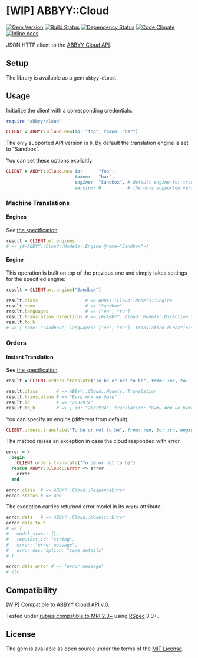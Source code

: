 # [WIP] ABBYY::Cloud

[![Gem Version](https://img.shields.io/gem/v/abbyy-cloud.svg?style=flat)][gem]
[![Build Status](https://img.shields.io/travis/nepalez/abbyy-cloud/master.svg?style=flat)][travis]
[![Dependency Status](https://img.shields.io/gemnasium/nepalez/abbyy-cloud.svg?style=flat)][gemnasium]
[![Code Climate](https://img.shields.io/codeclimate/github/nepalez/abbyy-cloud.svg?style=flat)][codeclimate]
[![Inline docs](http://inch-ci.org/github/nepalez/abbyy-cloud.svg)][inch]

JSON HTTP client to the [ABBYY Cloud API][abbyy-api].

## Setup

The library is available as a gem `abbyy-cloud`.

## Usage

Initialize the client with a corresponding credentials:

```ruby
require "abbyy/cloud"

CLIENT = ABBYY::Cloud.new(id: "foo", token: "bar")
```

The only supported API version is `0`. By default the translation engine is set to "Sandbox".

You can set these options explicitly:

```ruby
CLIENT = ABBYY::Cloud.new id:      "foo",
                          token:   "bar",
                          engine:  "Sandbox", # default engine for translations
                          version: 0          # the only supported version
```

### Machine Translations

#### Engines

See [the specification](https://api.abbyy.cloud/swagger/ui/index#!/MachineTranslation)

```ruby
result = CLIENT.mt.engines
# => [#<ABBYY::Cloud::Models::Engine @name="Sandbox">]
```

#### Engine

This operation is built on top of the previous one and simply takes settings for the specified engine:

```ruby
result = CLIENT.mt.engine("Sandbox")

result.class                  # => ABBYY::Cloud::Models::Engine
result.name                   # => "Sandbox"
result.languages              # => ["en", "ru"]
result.translation_directions # => [#<ABBYY::Cloud::Models::Direction source: "en", target: "ru">]
result.to_h
# => { name: "Sandbox", languages: ["en", "ru"], translation_directions: [{ source: "en", target: "ru" }] }
```

### Orders

#### Instant Translation

See [the specification](https://api.abbyy.cloud/swagger/ui/index#!/Order/Order_Translate).

```ruby
result = CLIENT.orders.translate("To be or not to be", from: :en, to: :ru)

result.class       # => ABBYY::Cloud::Models::Translation
result.translation # => "Быть или не быть"
result.id          # => "2832934"
result.to_h        # => { id: "2832934", translation: "Быть или не быть" }
```

You can specify an engine (different from default):

```ruby
CLIENT.orders.translate("To be or not to be", from: :en, to: :ru, engine: "Bing")
```

The method raises an exception in case the cloud responded with error.

```ruby
error = \
  begin
    CLIENT.orders.translate("To be or not to be")
  rescue ABBYY::Cloud::Error => error
    error
  end

error.class  # => ABBYY::Cloud::ResponceError
error.status # => 400
```

The exception carries returned error model in its `#data` attribute:

```ruby
error.data   # => ABBYY::Cloud::Models::Error
error.data.to_h
# => {
#   model_state: {},
#   requiest_id: "string",
#   error: "error message",
#   error_description: "some details"
# }

error.data.error # => "error message"
# etc.
```

## Compatibility

[WIP] Compatible to [ABBYY Cloud API v.0][abbyy-api].

Tested under [rubies compatible to MRI 2.3+][rubies] using [RSpec][rspec] 3.0+.

## License

The gem is available as open source under the terms of the [MIT License](http://opensource.org/licenses/MIT).

[abbyy-api]: https://api.abbyy.cloud/swagger/ui/index
[codeclimate]: https://codeclimate.com/github/nepalez/abbyy-cloud
[gem]: https://rubygems.org/gems/abbyy-cloud
[gemnasium]: https://gemnasium.com/nepalez/abbyy-cloud
[github]: https://github.com/nepalez/abbyy-cloud
[inch]: https://inch-ci.org/github/nepalez/abbyy-cloud
[rspec]: http://rspec.info/
[rubies]: .travis.yml
[travis]: https://travis-ci.org/nepalez/abbyy-cloud

